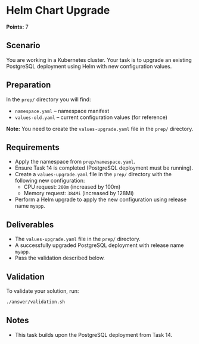 # Helm Chart Upgrade

**Points:** 7

## Scenario
You are working in a Kubernetes cluster. Your task is to upgrade an existing PostgreSQL deployment using Helm with new configuration values.

## Preparation
In the `prep/` directory you will find:
- `namespace.yaml` – namespace manifest
- `values-old.yaml` – current configuration values (for reference)

**Note:** You need to create the `values-upgrade.yaml` file in the `prep/` directory.

## Requirements
- Apply the namespace from `prep/namespace.yaml`.
- Ensure Task 14 is completed (PostgreSQL deployment must be running).
- Create a `values-upgrade.yaml` file in the `prep/` directory with the following new configuration:
  - CPU request: `200m` (increased by 100m)
  - Memory request: `384Mi` (increased by 128Mi)
- Perform a Helm upgrade to apply the new configuration using release name `myapp`.

## Deliverables
- The `values-upgrade.yaml` file in the `prep/` directory.
- A successfully upgraded PostgreSQL deployment with release name `myapp`.
- Pass the validation described below.

## Validation
To validate your solution, run:

```sh
./answer/validation.sh
```

## Notes
- This task builds upon the PostgreSQL deployment from Task 14.